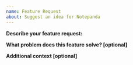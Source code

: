 ```yaml
---
name: Feature Request
about: Suggest an idea for Notepanda
---
```


**Describe your feature request:**

<!-- Describe your feature you would like -->

**What problem does this feature solve? [optional]**

<!-- Describe what problem does this feature solve -->

**Additional context [optional]**

<!-- Any other context or screenshots about the feature request -->
